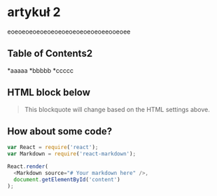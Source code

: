 # artykuł 2

eoeoeoeoeoeoeoeoeoeoeoeoeoeeooeoee

## Table of Contents2

*aaaaa
*bbbbb
*ccccc

## HTML block below

<blockquote>
  This blockquote will change based on the HTML settings above.
</blockquote>

## How about some code?
```js
var React = require('react');
var Markdown = require('react-markdown');

React.render(
  <Markdown source="# Your markdown here" />,
  document.getElementById('content')
);
```